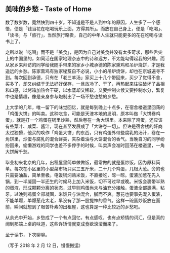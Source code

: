 ## 美味的乡愁  - Taste of Home

数了数岁数，竟然快到四十岁。不知道是不是人到中年的原因，人生多了一个感悟，便是「钱当花在吃喝玩乐上面，方得其所」。而放在自己身上，便是「吃喝」、「读书」与「旅行」，当然旅行略贵，自己的中年人生就只能更多的花在吃喝与读书上了。

之所以说「吃喝」而不是「美食」，是因为自己对美食并没有太多苛求，那些舌尖上的中国里的，如同活在国家地理杂志中的诗和远方，不太能勾得起我的兴趣。而从家乡来拜访的同学给我随手带来的家乡小城承德的陈家熏鸡和吊炉烧饼，才是我遥远的乡愁。陈家熏鸡有独家秘笈自不必说，小小的吊炉烧饼，却也在京城遍寻不到。每次回到承德，只有在「老三羊汤」家买上十几个带回来，买少了觉得不舍，买多了，却又纠结于无法好好保存，一旦放冷了、干了，再热起来往往破坏了品相和口感，以烤箱加热会干硬，以水蒸却又稀软，又要控制火候又要控制水分，繁复中也是情趣，像是亲身参与炮制出了一场不愁也愁的乡愁。

上大学的几年，唯一留下的味觉回忆，就是每到晚上十点多，在宿舍楼道里回荡的「鸡蛋大饼」的叫卖。这种吃食，可能是天津本地的发明，原本叫做「大饼卷鸡蛋」，就是打一个鸡蛋在锅里炒熟，然后卷在一角大饼里。本来除了鸡蛋，还应该有些菜叶、咸菜、酱汁，现在甚至发展成了「大饼卷一切」。但许是宿舍楼的奸商太过狡猾，他买的唤作「鸡蛋大饼」的东西，只有鸡蛋外带些腐乳的汤汁，卷在一角饼里，炒蛋与腐乳的混合鲜美，夹杂着油与大饼混合的香气。当晚自习的同学纷纷回来，偷懒游戏的同学也差不多停手的时候，叫卖声会准时回荡在楼道里，一角大饼解千愁。

毕业初来北京的几年，出租屋里简单做做饭，最常做的就是蛋炒饭，因为原料简单。每次在小区里的小型菜市场只买三五斤米，二十几个鸡蛋，几根大葱。旁的也只需要油盐，简单至极。电饭锅焖熟米饭，不直接吃，晾一晾。蛋液加葱花先入锅，到一半凝固一半还生的时候马上加入米饭，切不可过早或晚。米饭会裹带半熟的蛋液，形成颗颗分离的状态，过早则鸡蛋尚未与油充分接触，蛋液全部裹满，粘牙。过晚则鸡蛋全部凝固，米饭只与油混合，腻而不爽。葱花也要事先混入蛋液，不能单爆，单爆葱花太老，早没有了那一股提神的香气。这样一碗蛋炒饭放在面前，瞬间就想到了艰苦朴素的出租屋，这也算是一种比较近的乡愁吧。

从余光中开始，乡愁成了一个有点回忆，有点感叹，也有点矫情的词汇，但是真的闻到那端上桌的味道，这些许矫情就变成食欲滚滚而来了。

至于读书，下次聊聊。

（写于 2018 年 2 月 12 日，慢慢搬运）
